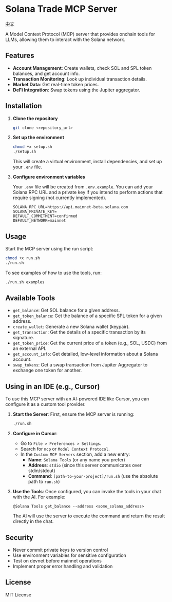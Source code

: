 # Solana Trade MCP Server

[中文](./README.zh.md)

A Model Context Protocol (MCP) server that provides onchain tools for LLMs, allowing them to interact with the Solana network.

## Features

- **Account Management**: Create wallets, check SOL and SPL token balances, and get account info.
- **Transaction Monitoring**: Look up individual transaction details.
- **Market Data**: Get real-time token prices.
- **DeFi Integration**: Swap tokens using the Jupiter aggregator.

## Installation

1.  **Clone the repository**
    ```bash
    git clone <repository_url>
    ```

2.  **Set up the environment**
    ```bash
    chmod +x setup.sh
    ./setup.sh
    ```
    This will create a virtual environment, install dependencies, and set up your `.env` file.

3.  **Configure environment variables**

    Your `.env` file will be created from `.env.example`. You can add your Solana RPC URL and a private key if you intend to perform actions that require signing (not currently implemented).

    ```env
    SOLANA_RPC_URL=https://api.mainnet-beta.solana.com
    SOLANA_PRIVATE_KEY=
    DEFAULT_COMMITMENT=confirmed
    DEFAULT_NETWORK=mainnet
    ```

## Usage

Start the MCP server using the run script:

```bash
chmod +x run.sh
./run.sh
```

To see examples of how to use the tools, run:

```bash
./run.sh examples
```

## Available Tools

- `get_balance`: Get SOL balance for a given address.
- `get_token_balance`: Get the balance of a specific SPL token for a given address.
- `create_wallet`: Generate a new Solana wallet (keypair).
- `get_transaction`: Get the details of a specific transaction by its signature.
- `get_token_price`: Get the current price of a token (e.g., SOL, USDC) from an external API.
- `get_account_info`: Get detailed, low-level information about a Solana account.
- `swap_tokens`: Get a swap transaction from Jupiter Aggregator to exchange one token for another.

## Using in an IDE (e.g., Cursor)

To use this MCP server with an AI-powered IDE like Cursor, you can configure it as a custom tool provider.

1.  **Start the Server**: First, ensure the MCP server is running:
    ```bash
    ./run.sh
    ```

2.  **Configure in Cursor**:
    - Go to `File > Preferences > Settings`.
    - Search for `mcp` or `Model Context Protocol`.
    - In the `Custom MCP Servers` section, add a new entry:
      - **Name**: `Solana Tools` (or any name you prefer)
      - **Address**: `stdio` (since this server communicates over stdin/stdout)
      - **Command**: `[path-to-your-project]/run.sh` (use the absolute path to `run.sh`)

3.  **Use the Tools**: Once configured, you can invoke the tools in your chat with the AI. For example:
    ```
    @Solana Tools get_balance --address <some_solana_address>
    ```

    The AI will use the server to execute the command and return the result directly in the chat.

## Security

- Never commit private keys to version control
- Use environment variables for sensitive configuration
- Test on devnet before mainnet operations
- Implement proper error handling and validation

## License

MIT License